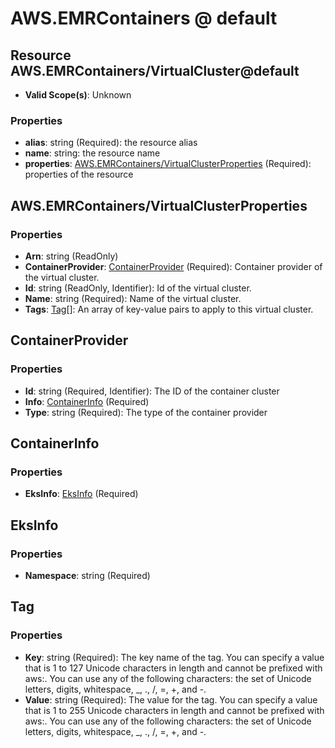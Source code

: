 # AWS.EMRContainers @ default

## Resource AWS.EMRContainers/VirtualCluster@default
* **Valid Scope(s)**: Unknown
### Properties
* **alias**: string (Required): the resource alias
* **name**: string: the resource name
* **properties**: [AWS.EMRContainers/VirtualClusterProperties](#awsemrcontainersvirtualclusterproperties) (Required): properties of the resource

## AWS.EMRContainers/VirtualClusterProperties
### Properties
* **Arn**: string (ReadOnly)
* **ContainerProvider**: [ContainerProvider](#containerprovider) (Required): Container provider of the virtual cluster.
* **Id**: string (ReadOnly, Identifier): Id of the virtual cluster.
* **Name**: string (Required): Name of the virtual cluster.
* **Tags**: [Tag](#tag)[]: An array of key-value pairs to apply to this virtual cluster.

## ContainerProvider
### Properties
* **Id**: string (Required, Identifier): The ID of the container cluster
* **Info**: [ContainerInfo](#containerinfo) (Required)
* **Type**: string (Required): The type of the container provider

## ContainerInfo
### Properties
* **EksInfo**: [EksInfo](#eksinfo) (Required)

## EksInfo
### Properties
* **Namespace**: string (Required)

## Tag
### Properties
* **Key**: string (Required): The key name of the tag. You can specify a value that is 1 to 127 Unicode characters in length and cannot be prefixed with aws:. You can use any of the following characters: the set of Unicode letters, digits, whitespace, _, ., /, =, +, and -.
* **Value**: string (Required): The value for the tag. You can specify a value that is 1 to 255 Unicode characters in length and cannot be prefixed with aws:. You can use any of the following characters: the set of Unicode letters, digits, whitespace, _, ., /, =, +, and -.

